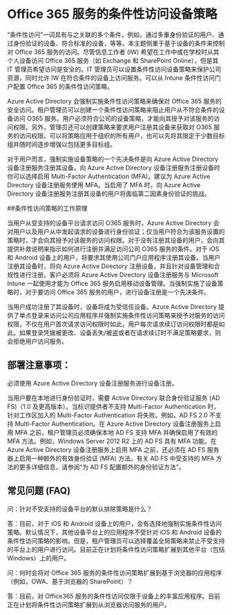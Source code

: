 <properties
	pageTitle="Office 365 服务的条件性访问设备策略 | Microsoft Azure"
	description="详细说明基于设备的条件如何控制对 Office 365 服务访问。尽管信息工作者 (IW) 希望在工作中或在学校时从其个人设备访问 Office 365 服务（如 Exchange 和 SharePoint Online），但是其 IT 管理员希望访问是安全的。IT 管理员可以设置条件性访问设备策略来保护公司资源，同时允许 IW 在符合条件的设备上访问服务。"
	services="active-directory"
	documentationCenter=""
	authors="femila"
	manager="stevenpo"
	editor=""/>

<tags
	ms.service="active-directory"
	ms.date="03/07/2016"
	wacn.date=""/>
# Office 365 服务的条件性访问设备策略

“条件性访问”一词具有与之关联的多个条件，例如，通过多重身份验证的用户、通过身份验证的设备、符合标准的设备，等等。本主题侧重于基于设备的条件来控制对 Office 365 服务的访问。尽管信息工作者 (IW) 希望在工作中或在学校时从其个人设备访问 Office 365 服务（如 Exchange 和 SharePoint Online），但是其 IT 管理员希望访问是安全的。IT 管理员可以设置条件性访问设备策略来保护公司资源，同时允许 IW 在符合条件的设备上访问服务。可以从 Intune 条件性访问门户配置 Office 365 的条件性访问策略。

Azure Active Directory 会强制实施条件性访问策略来确保对 Office 365 服务的安全访问。租户管理员可以创建一个条件性访问策略来阻止用户从不符合条件的设备访问 O365 服务。用户必须符合公司的设备策略，才能向其授予对该服务的访问权限。另外，管理员还可以创建策略来要求用户注册其设备来获取对 O365 服务的访问权限。可以将策略应用于组织的所有用户，也可以先将其限定于少数目标组并随时间逐步增强以包括更多目标组。

对于用户而言，强制实施设备策略的一个先决条件是向 Azure Active Directory 设备注册服务注册其设备。向 Azure Active Directory 设备注册服务注册设备时你可以选择启用 Multi-Factor Authentication (MFA)。建议为 Azure Active Directory 设备注册服务使用 MFA。当启用了 MFA 时，向 Azure Active Directory 设备注册服务注册其设备的用户将面临第二因素身份验证的挑战。

##条件性访问策略的工作原理

当用户从受支持的设备平台请求访问 O365 服务时，Azure Active Directory 会对用户以及用户从中发起请求的设备进行身份验证；仅当用户符合为该服务设置的策略时，才会向其授予对该服务的访问权限。对于没有注册其设备的用户，会向其提供补救说明来指示如何进行注册并满足访问公司 O365 服务的条件。对于 iOS 和 Android 设备上的用户，将要求其使用公司门户应用程序注册其设备。当用户注册其设备时，将向 Azure Active Directory 注册设备，并且针对设备管理和合规性进行注册。客户必须将 Azure Active Directory 设备注册服务与 Microsoft Intune 一起使用才能为 Office 365 服务启用移动设备管理。当强制实施了设备策略时，对于要访问 Office 365 服务的用户，进行设备注册是一个先决条件。

当用户成功注册了其设备时，设备将成为受信任设备。Azure Active Directory 提供了单点登录来访问公司应用程序并强制实施条件性访问策略来授予对服务的访问权限，不仅在用户首次请求访问权限时如此，用户每次请求续订访问权限时都是如此。如果登录凭据被更改、设备丢失/被盗或者在请求续订时不满足策略要求，则会拒绝用户访问服务。

## 部署注意事项：
必须使用 Azure Active Directory 设备注册服务进行设备注册。

当用户要在本地进行身份验证时，需要 Active Directory 联合身份验证服务 (AD FS)（1.0 及更高版本）。当标识提供者不支持 Multi-Factor Authentication 时，针对工作区加入的 Multi-Factor Authentication 将失败。例如，AD FS 2.0 不支持 Multi-Factor Authentication。在 Azure Active Directory 设备注册服务上启用 MFA 之前，租户管理员必须确保本地 AD FS 支持 MFA 并确保启用了有效的 MFA 方法。例如，Windows Server 2012 R2 上的 AD FS 具有 MFA 功能。在 Azure Active Directory 设备注册服务上启用 MFA 之前，还必须在 AD FS 服务器上启用一种额外的有效身份验证 (MFA) 方法。有关 AD FS 中受支持的 MFA 方法的更多详细信息，请参阅“为 AD FS 配置额外的身份验证方法”。

## 常见问题 (FAQ)

问：针对不受支持的设备平台的默认排除策略是什么？

答：目前，对于 iOS 和 Android 设备上的用户，会有选择地强制实施条件性访问策略。默认情况下，其他设备平台上的应用程序不受针对 iOS 和 Android 设备的条件性访问策略的影响。但是，租户管理员可以选择覆盖全局策略来禁止不受支持的平台上的用户进行访问。目前正在计划将条件性访问策略扩展到其他平台（包括 Windows）上的用户。

问：何时会将对 Office 365 服务的条件性访问策略扩展到基于浏览器的应用程序（例如，OWA、基于浏览器的 SharePoint）？

答：目前，对 Office365 服务的条件性访问仅限于设备上的丰富应用程序。目前正在计划将条件性访问策略扩展到从浏览器访问服务的用户。

<!---HONumber=Mooncake_0516_2016-->